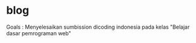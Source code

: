# blog

Goals : Menyelesaikan sumbission dicoding indonesia pada kelas "Belajar dasar pemrograman web"
